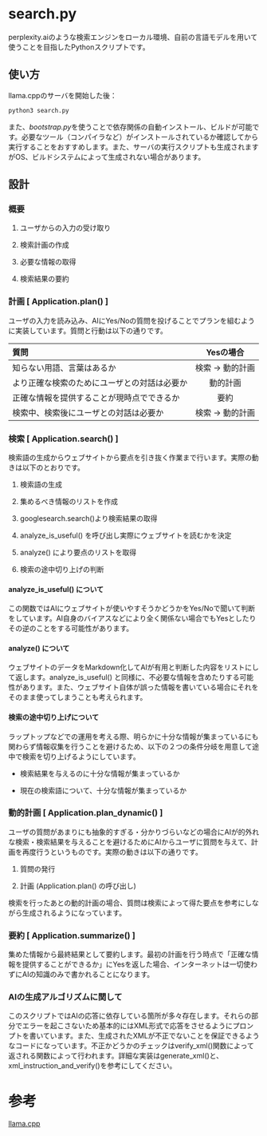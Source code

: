 # search.py

perplexity.aiのような検索エンジンをローカル環境、自前の言語モデルを用いて使うことを目指したPythonスクリプトです。

## 使い方

llama.cppのサーバを開始した後：

```bash
python3 search.py
```

また、*bootstrap.py*を使うことで依存関係の自動インストール、ビルドが可能です。必要なツール（コンパイラなど）がインストールされているか確認してから実行することをおすすめします。また、サーバの実行スクリプトも生成されますがOS、ビルドシステムによって生成されない場合があります。

## 設計

### 概要

1. ユーザからの入力の受け取り

2. 検索計画の作成

3. 必要な情報の取得

4. 検索結果の要約

### 計画 [ Application.plan() ]

ユーザの入力を読み込み、AIにYes/Noの質問を投げることでプランを組むように実装しています。質問と行動は以下の通りです。

| 質問                                         | Yesの場合            |
| :------------------------------------------- | :------------------: |
| 知らない用語、言葉はあるか                   | 検索 &rarr; 動的計画 |
| より正確な検索のためにユーザとの対話は必要か | 動的計画             |
| 正確な情報を提供することが現時点でできるか   | 要約                 |
| 検索中、検索後にユーザとの対話は必要か       | 検索 &rarr; 動的計画 |

### 検索 [ Application.search() ]

検索語の生成からウェブサイトから要点を引き抜く作業まで行います。実際の動きは以下のとおりです。

1. 検索語の生成

2. 集めるべき情報のリストを作成

3. googlesearch.search()より検索結果の取得

4. analyze\_is\_useful() を呼び出し実際にウェブサイトを読むかを決定

5. analyze() により要点のリストを取得

6. 検索の途中切り上げの判断

#### analyze\_is\_useful() について

この関数ではAIにウェブサイトが使いやすそうかどうかをYes/Noで聞いて判断をしています。AI自身のバイアスなどにより全く関係ない場合でもYesとしたりその逆のことをする可能性があります。

#### analyze() について

ウェブサイトのデータをMarkdown化してAIが有用と判断した内容をリストにして返します。analyze\_is\_useful() と同様に、不必要な情報を含めたりする可能性があります。また、ウェブサイト自体が誤った情報を書いている場合にそれをそのまま使ってしまうことも考えられます。

#### 検索の途中切り上げについて

ラップトップなどでの運用を考える際、明らかに十分な情報が集まっているにも関わらず情報収集を行うことを避けるため、以下の２つの条件分岐を用意して途中で検索を切り上げるようにしています。

* 検索結果を与えるのに十分な情報が集まっているか

* 現在の検索語について、十分な情報が集まっているか

### 動的計画 [ Application.plan\_dynamic() ]

ユーザの質問があまりにも抽象的すぎる・分かりづらいなどの場合にAIが的外れな検索・検索結果を与えることを避けるためにAIからユーザに質問を与えて、計画を再度行うというものです。実際の動きは以下の通りです。

1. 質問の発行

2. 計画 (Application.plan() の呼び出し)

検索を行ったあとの動的計画の場合、質問は検索によって得た要点を参考にしながら生成されるようになっています。

### 要約 [ Application.summarize() ]

集めた情報から最終結果として要約します。最初の計画を行う時点で「正確な情報を提供することができるか」にYesを返した場合、インターネットは一切使わずにAIの知識のみで書かれることになります。

### AIの生成アルゴリズムに関して

このスクリプトではAIの応答に依存している箇所が多々存在します。それらの部分でエラーを起こさないため基本的にはXML形式で応答をさせるようにプロンプトを書いています。また、生成されたXMLが不正でないことを保証できるようなコードになっています。不正かどうかのチェックはverify\_xml()関数によって返される関数によって行われます。詳細な実装はgenerate\_xml()と、xml\_instruction\_and\_verify()を参考にしてください。

# 参考

[llama.cpp](https://github.com/ggerganov/llama.cpp)
